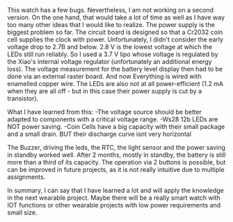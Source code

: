 This watch has a few bugs. Nevertheless, I am not working on a second version. 
On the one hand, that would take a lot of time as well as I have way too many other ideas that I would like to realize. 
The power supply is the biggest problem so far. The circuit board is designed so that a Cr2032 coin cell supplies the clock with power.
Unfortunately, I didn't consider the early voltage drop to 2.7B and below.  2.8 V is the lowest voltage at which the LEDs still run reliably.
So I used a 3.7 V lipo whose voltage is regulated by the Xiao's internal voltage regulator (unfortunately an additional energy loss). 
The voltage measurement for the battery level display then had to be done via an external raster board. And now Everything is wired with enamelled copper wire. 
The LEDs are also not at all power-efficient (1.2 mA when they are all off - but in this case their power supply is cut by a transistor). 

What I have learned from this:
-The voltage source should be better adapted to components with a critical voltage range.
-Ws28 12b LEDs are NOT power saving.
-Coin Cells have a big capacity with their small package and a small drain. BUT their discharge curve isnt very horizontal

The Buzzer, driving the leds, the RTC, the light sensor and the power saving in standby worked well. 
After 2 months, mostly in standby, the battery is still more than a third of its capacity.
The operation via 2 buttons is possible, but can be improved in future projects, as it is not really intuitive due to multiple assignments.

In summary, I can say that I have learned a lot and will apply the knowledge in the next wearable project.
Maybe there will be a really smart watch with IOT functions or other wearable projects with low power requirements and small size.
